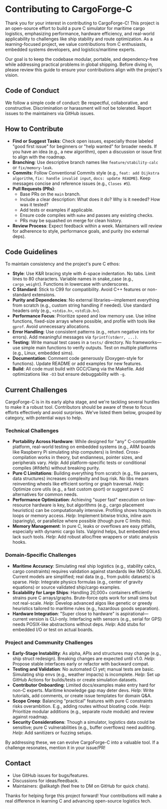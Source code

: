 # Contributing to CargoForge-C

Thank you for your interest in contributing to CargoForge-C! This project is an open-source effort to build a pure C simulator for maritime cargo logistics, emphasizing performance, hardware efficiency, and real-world applicability to challenges like ship stability and route optimization. As a learning-focused project, we value contributions from C enthusiasts, embedded systems developers, and logistics/maritime experts.

Our goal is to keep the codebase modular, portable, and dependency-free while addressing practical problems in global shipping. Before diving in, please review this guide to ensure your contributions align with the project's vision.

## Code of Conduct
We follow a simple code of conduct: Be respectful, collaborative, and constructive. Discrimination or harassment will not be tolerated. Report issues to the maintainers via GitHub issues.

## How to Contribute
- **Find or Suggest Tasks**: Check open issues, especially those labeled "good first issue" for beginners or "help wanted" for broader needs. If you have an idea (e.g., a new algorithm), open a discussion or issue first to align with the roadmap.
- **Branching**: Use descriptive branch names like `feature/stability-calc` or `fix/memory-leak`.
- **Commits**: Follow Conventional Commits style (e.g., `feat: add Dijkstra algorithm`, `fix: handle invalid input`, `docs: update README`). Keep messages concise and reference issues (e.g., `Closes #5`).
- **Pull Requests (PRs)**: 
  - Base PRs on the `main` branch.
  - Include a clear description: What does it do? Why is it needed? How was it tested?
  - Add tests or examples if applicable.
  - Ensure code compiles with `make` and passes any existing checks.
  - PRs may be squashed on merge for clean history.
- **Review Process**: Expect feedback within a week. Maintainers will review for adherence to style, performance goals, and purity (no external deps).

## Code Guidelines
To maintain consistency and the project's pure C ethos:
- **Style**: Use K&R bracing style with 4-space indentation. No tabs. Limit lines to 80 characters. Variable names in snake_case (e.g., `cargo_weight`). Functions in lowercase with underscores.
- **C Standard**: Stick to C99 for compatibility. Avoid C++ features or non-standard extensions.
- **Purity and Dependencies**: No external libraries—implement everything from scratch (e.g., custom string handling if needed). Use standard headers only (e.g., `<stdio.h>`, `<stdlib.h>`).
- **Performance Focus**: Prioritize speed and low memory use. Use inline functions, fixed-size arrays where possible, and profile with tools like `gprof`. Avoid unnecessary allocations.
- **Error Handling**: Use consistent patterns (e.g., return negative ints for errors). Add meaningful messages via `fprintf(stderr, ...)`.
- **Testing**: Write manual test cases in a `tests/` directory. No frameworks—use simple main functions to verify outputs. Test on multiple platforms (e.g., Linux, embedded sims).
- **Documentation**: Comment code generously (Doxygen-style for functions). Update README or add examples for new features.
- **Build**: All code must build with GCC/Clang via the Makefile. Add optimizations like `-O3` but ensure debuggability with `-g`.

## Current Challenges
CargoForge-C is in its early alpha stage, and we're tackling several hurdles to make it a robust tool. Contributors should be aware of these to focus efforts effectively and avoid surprises. We've listed them below, grouped by category, with potential ways to help.

### Technical Challenges
- **Portability Across Hardware**: While designed for "any" C-compatible platform, real-world testing on embedded systems (e.g., ARM boards like Raspberry Pi simulating ship computers) is limited. Cross-compilation works in theory, but endianness, pointer sizes, and peripherals vary. *Help*: Add platform-specific tests or conditional compiles (#ifdefs) without breaking purity.
- **Pure C Limitations**: Building everything from scratch (e.g., file parsers, data structures) increases complexity and bug risk. No libs means reinventing wheels like efficient sorting or graph traversal. *Help*: Optimize core utils (e.g., a fast custom qsort) or suggest pure C alternatives for common needs.
- **Performance Optimization**: Achieving "super fast" execution on low-resource hardware is key, but algorithms (e.g., cargo placement heuristics) can be computationally intensive. Profiling shows hotspots in loops or memory access. *Help*: Implement bitwise tricks, inline asm (sparingly), or parallelize where possible (though pure C limits this).
- **Memory Management**: In pure C, leaks or overflows are easy pitfalls, especially with dynamic cargo lists. Valgrind helps, but embedded envs lack such tools. *Help*: Add robust alloc/free wrappers or static analysis hooks.

### Domain-Specific Challenges
- **Maritime Accuracy**: Simulating real ship logistics (e.g., stability calcs, cargo constraints) requires validation against standards like IMO SOLAS. Current models are simplified; real data (e.g., from public datasets) is sparse. *Help*: Integrate physics formulas (e.g., center of gravity equations) or source validated ship/cargo examples.
- **Scalability for Large Ships**: Handling 20,000+ containers efficiently strains pure C arrays/graphs. Brute-force opts work for small sims but not real-scale. *Help*: Develop advanced algos like genetic or greedy heuristics tailored to maritime rules (e.g., hazardous goods separation).
- **Hardware Integration**: "Super close to hardware" is aspirational—current version is CLI-only. Interfacing with sensors (e.g., serial for GPS) needs POSIX-like abstractions without deps. *Help*: Add stubs for embedded I/O or test on actual boards.

### Project and Community Challenges
- **Early-Stage Instability**: As alpha, APIs and structures may change (e.g., ship struct redesign). Breaking changes are expected until v1.0. *Help*: Propose stable interfaces early or refactor with backward compat.
- **Testing and Validation**: No automated CI yet; manual tests are basic. Simulating ship envs (e.g., weather impacts) is incomplete. *Help*: Set up GitHub Actions for builds/tests or create simulation datasets.
- **Contributor Onboarding**: Limited docs/examples make entry hard for non-C experts. Maritime knowledge gap may deter devs. *Help*: Write tutorials, add comments, or create issue templates for domain Q&A.
- **Scope Creep**: Balancing "practical" features with pure C constraints risks overambition. E.g., adding routes without bloating code. *Help*: Prioritize modular additions (e.g., separate route module) and review against roadmap.
- **Security Considerations**: Though a simulator, logistics data could be sensitive; pure C vulnerabilities (e.g., buffer overflows) need auditing. *Help*: Add sanitizers or fuzzing setups.

By addressing these, we can evolve CargoForge-C into a valuable tool. If a challenge resonates, mention it in your issue/PR!

## Contact
- Use GitHub issues for bugs/features.
- Discussions for ideas/feedback.
- Maintainers: @alikatgh (feel free to DM on GitHub for quick chats).

Thanks for helping forge this project forward! Your contributions will make a real difference in learning C and advancing open-source logistics tech.
